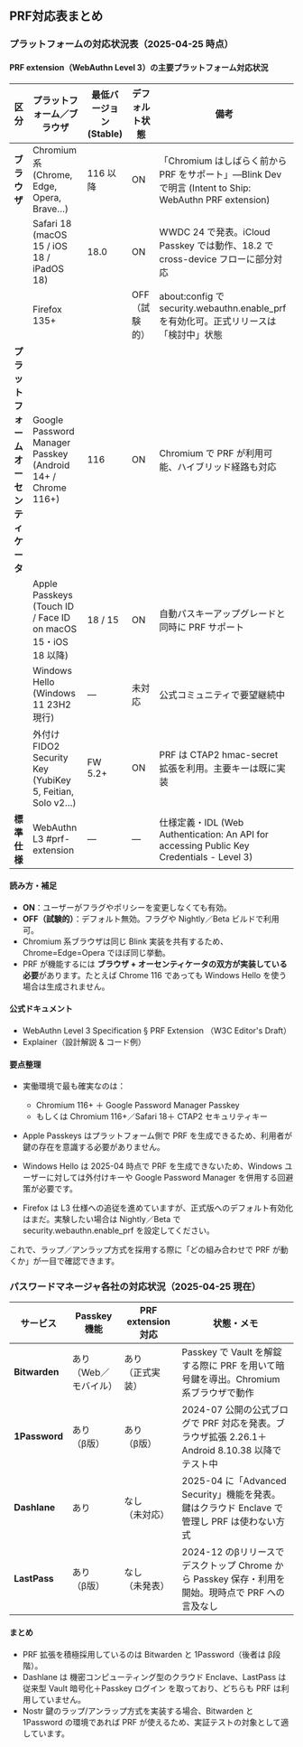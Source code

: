 
## PRF対応表まとめ

### プラットフォームの対応状況表（2025-04-25 時点）

#### PRF extension（WebAuthn Level 3）の主要プラットフォーム対応状況

| 区分 | プラットフォーム／ブラウザ | 最低バージョン (Stable) | デフォルト状態 | 備考 |
|------|--------------------------|----------------------|--------------|------|
| **ブラウザ** | Chromium 系<br>(Chrome, Edge, Opera, Brave…) | 116 以降 | ON | 「Chromium はしばらく前から PRF をサポート」—Blink Dev で明言 (Intent to Ship: WebAuthn PRF extension) |
| | Safari 18<br>(macOS 15 / iOS 18 / iPadOS 18) | 18.0 | ON | WWDC 24 で発表。iCloud Passkey では動作、18.2 で cross-device フローに部分対応 |
| | Firefox 135+ | | OFF（試験的） | about:config で security.webauthn.enable_prf を有効化可。正式リリースは「検討中」状態 |
| **プラットフォーム<br>オーセンティケータ** | Google Password Manager Passkey<br>(Android 14+ / Chrome 116+) | 116 | ON | Chromium で PRF が利用可能、ハイブリッド経路も対応 |
| | Apple Passkeys<br>(Touch ID / Face ID on macOS 15・iOS 18 以降) | 18 / 15 | ON | 自動パスキーアップグレードと同時に PRF サポート |
| | Windows Hello<br>(Windows 11 23H2 現行) | — | 未対応 | 公式コミュニティで要望継続中 |
| | 外付け FIDO2 Security Key<br>(YubiKey 5, Feitian, Solo v2…) | FW 5.2+ | ON | PRF は CTAP2 hmac-secret 拡張を利用。主要キーは既に実装 |
| **標準仕様** | WebAuthn L3 #prf-extension | — | — | 仕様定義・IDL (Web Authentication: An API for accessing Public Key Credentials - Level 3) |

#### 読み方・補足

- **ON**：ユーザーがフラグやポリシーを変更しなくても有効。
- **OFF（試験的）**：デフォルト無効。フラグや Nightly／Beta ビルドで利用可。
- Chromium 系ブラウザは同じ Blink 実装を共有するため、Chrome=Edge=Opera でほぼ同じ挙動。
- PRF が機能するには **ブラウザ + オーセンティケータの双方が実装している必要**があります。たとえば Chrome 116 であっても Windows Hello を使う場合は生成されません。

#### 公式ドキュメント

- WebAuthn Level 3 Specification § PRF Extension （W3C Editor's Draft）
- Explainer（設計解説 & コード例）

#### 要点整理

- 実働環境で最も確実なのは：
  - Chromium 116+ ＋ Google Password Manager Passkey
  - もしくは Chromium 116+／Safari 18＋ CTAP2 セキュリティキー

- Apple Passkeys はプラットフォーム側で PRF を生成できるため、利用者が鍵の存在を意識する必要がありません。
- Windows Hello は 2025-04 時点で PRF を生成できないため、Windows ユーザーに対しては外付けキーや Google Password Manager を併用する回避策が必要です。
- Firefox は L3 仕様への追従を進めていますが、正式版へのデフォルト有効化はまだ。実験したい場合は Nightly／Beta で security.webauthn.enable_prf を設定してください。

これで、ラップ／アンラップ方式を採用する際に「どの組み合わせで PRF が動くか」が一目で確認できます。

### パスワードマネージャ各社の対応状況（2025-04-25 現在）

| サービス | Passkey機能 | PRF extension対応 | 状態・メモ |
|---------|------------|-----------------|-----------|
| **Bitwarden** | あり<br>（Web／モバイル） | あり<br>（正式実装） | Passkey で Vault を解錠する際に PRF を用いて暗号鍵を導出。Chromium 系ブラウザで動作 |
| **1Password** | あり<br>（β版） | あり<br>（β版） | 2024-07 公開の公式ブログで PRF 対応を発表。ブラウザ拡張 2.26.1＋Android 8.10.38 以降でテスト中 |
| **Dashlane** | あり | なし<br>（未対応） | 2025-04 に「Advanced Security」機能を発表。鍵はクラウド Enclave で管理し PRF は使わない方式 |
| **LastPass** | あり<br>（β版） | なし<br>（未発表） | 2024-12 のβリリースでデスクトップ Chrome から Passkey 保存・利用を開始。現時点で PRF への言及なし |

#### まとめ

- PRF 拡張を積極採用しているのは Bitwarden と 1Password（後者は β段階）。
- Dashlane は 機密コンピューティング型のクラウド Enclave、LastPass は 従来型 Vault 暗号化＋Passkey ログイン を取っており、どちらも PRF は利用していません。
- Nostr 鍵のラップ/アンラップ方式を実装する場合、Bitwarden と 1Password の環境であれば PRF が使えるため、実証テストの対象として適しています。
